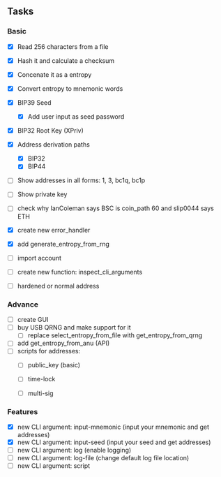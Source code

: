## Tasks

### Basic 

- [x] Read 256 characters from a file
- [x] Hash it and calculate a checksum
- [x] Concenate it as a entropy
- [x] Convert entropy to mnemonic words
- [x] BIP39 Seed
    - [x] Add user input as seed password
- [x] BIP32 Root Key (XPriv)
- [x] Address derivation paths
    - [x] BIP32
    - [x] BIP44
- [ ] Show addresses in all forms: 1, 3, bc1q, bc1p
- [ ] Show private key
- [ ] check why IanColeman says BSC is coin_path 60 and slip0044 says ETH
- [x] create new error_handler
- [x] add generate_entropy_from_rng
- [ ] import account
- [ ] create new function: inspect_cli_arguments
- [ ] hardened or normal address


### Advance
- [ ] create GUI
- [ ] buy USB QRNG and make support for it
    - [ ] replace select_entropy_from_file with get_entropy_from_qrng
- [ ] add get_entropy_from_anu (API)
- [ ] scripts for addresses:
    - [ ] public_key (basic)
    - [ ] time-lock
    - [ ] multi-sig


### Features

- [x] new CLI argument: input-mnemonic (input your mnemonic and get addresses)
- [x] new CLI argument: input-seed (input your seed and get addresses)
- [ ] new CLI argument: log (enable logging)
- [ ] new CLI argument: log-file (change default log file location)
- [ ] new CLI argument: script